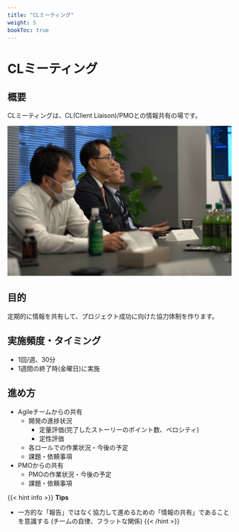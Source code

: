 ```yaml
---
title: "CLミーティング"
weight: 5
bookToc: true
---
```


# CLミーティング

## 概要
CLミーティングは、CL(Client Liaison)/PMOとの情報共有の場です。

![PMO](PMO.jpg)

## 目的
定期的に情報を共有して、プロジェクト成功に向けた協力体制を作ります。

## 実施頻度・タイミング
- 1回/週、30分
- 1週間の終了時(金曜日)に実施

## 進め方
- Agileチームからの共有
  - 開発の進捗状況
    - 定量評価(完了したストーリーのポイント数、ベロシティ)
    - 定性評価
  - 各ロールでの作業状況・今後の予定
  - 課題・依頼事項
- PMOからの共有
  - PMOの作業状況・今後の予定
  - 課題・依頼事項

{{< hint info >}}
**Tips**
- 一方的な「報告」ではなく協力して進めるための「情報の共有」であることを意識する (チームの自律、フラットな関係)
{{< /hint >}}
